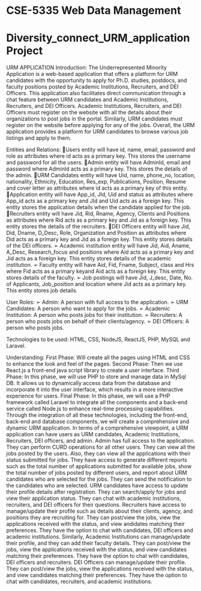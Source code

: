 # CSE-5335 Web Data Management 
# Diversity_connect_URM_application Project


URM APPLICATION
Introduction:
The Underrepresented Minority Application is a web-based application that offers a platform for URM candidates with the opportunity to apply for Ph.D. studies, postdocs, and faculty positions posted by Academic Institutions, Recruiters, and DEI Officers. This application also facilitates direct communication through a chat feature between URM candidates and Academic Institutions, Recruiters, and DEI Officers.
Academic Institutions, Recruiters, and DEI Officers must register on the website with all the details about their organizations to post jobs in the portal. Similarly, URM candidates must register on the website before applying for any of the jobs.
Overall, the URM application provides a platform for URM candidates to browse various job listings and apply to them.

Entities and Relations:
Users entity will have id, name, email, password and role as attributes where id acts as a primary key. This stores the username and password for all the users.
Admin entity will have AdminId, email and password where AdminId acts as a primary key. This stores the details of the admin.
URM Candidates entity will have Uid, name, phone_no, location, nationality, Ethnicity, Education, Res_exp, Publications, Position, Resume and cover letter as attributes where id acts as a primary key of this entity.
Application entity will have App_id, JId, Uid and status as attributes where App_id acts as a primary key and JId and Uid acts as a foreign key. This entity stores the application details when the candidate applied for the job.
Recruiters entity will have Jid, Rid, Rname, Agency, Clients and Positions as attributes where Rid acts as a primary key and Jid as a foreign key. This entity stores the details of the recruiters.
DEI Officers entity will have Jid, Did, Dname, D_Desc, Role, Organization and Position as attributes where Did acts as a primary key and Jid as a foreign key. This entity stores details of the DEI officers.
➢ Academic institution entity will have Jid, Aid, Aname, A_Desc, Research_focus and positions where Aid acts as a primary key and Jid acts as a foreign key. This entity stores details of the academic institution.
➢ Faculty entity will have Aid, Fid, Fname, Subject, class and Hrs where Fid acts as a primary keyand Aid acts as a foreign key. This entity stores details of the faculty.
➢ Job postings will have Jid, J_desc, Date, No. of Applicants, Job_position and location where Jid acts as a primary key. This entity stores job details.

User Roles:
➢ Admin: A person with full access to the application.
➢ URM Candidates: A person who want to apply for the jobs.
➢ Academic Institution: A person who posts jobs for their institution.
➢ Recruiters: A person who posts jobs on behalf of their clients/agency.
➢ DEI Officers: A person who posts jobs.

Technologies to be used: HTML, CSS, NodeJS, ReactJS, PHP, MySQL and Laravel.

Understanding:
First Phase: Will create all the pages using HTML and CSS to enhance the look and feel of the pages.
Second Phase: Then we use React.js a front-end java script library to create a user interface.
Third Phase: In this phase, we will use PHP to store and manage data in MySql DB. It allows us to dynamically access data from the database and incorporate it into the user interface, which results in a more interactive experience for users.
Final Phase: In this phase, we will use a PHP framework called Laravel to integrate all the components and a back-end service called Node.js to enhance real-time processing capabilities.
Through the integration of all these technologies, including the front-end, back-end and database components, we will create a comprehensive and dynamic URM application. In terms of a comprehensive viewpoint, a URM application can have users as URM candidates, Academic Institutions, Recruiters, DEI officers, and admin. Admin has full access to the application. They can perform CURD operations for all other users. They can view all the jobs posted by the users. Also, they can view all the applications with their status submitted for jobs. They have access to generate different reports such as the total number of applications submitted for available jobs, show the total number of jobs posted by different users, and report about URM candidates who are selected for the jobs. They can send the notification to the candidates who are selected. URM candidates have access to update their profile details after registration. They can search/apply for jobs and view their application status. They can chat with academic institutions, recruiters, and DEI officers for their questions. Recruiters have access to manage/update their profile such as details about their clients, agency, and positions they are recruiting for. They can post/view the jobs, view the applications received with the status, and view andidates matching their preferences. They have the option to chat with candidates, DEI officers and academic institutions. Similarly, Academic Institutions can manage/update their profile, and they can add their faculty details. They can post/view the jobs, view the applications received with the status, and view candidates matching their preferences. They have the option to chat with candidates, DEI officers and recruiters. DEI Officers can manage/update their profile. They can post/view the jobs, view the applications received with the status, and view candidates matching their preferences. They have the option to chat with candidates, recruiters, and academic institutions.
